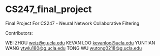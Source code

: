 # CS247_final_project
Final Project For CS247 - Neural Network Collaborative Filtering

Contributors:

WEI ZHOU       weiz@g.ucla.edu
KEVAN LOO      kevanloo@ucla.edu
YUNTIAN WANG   ytwlu180@g.ucla.edu
TONG WU        wutong0218@g.ucla.edu
